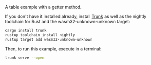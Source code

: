 A table example with a getter method.

If you don't have it installed already, install [Trunk](https://trunkrs.dev/) 
as well as the nightly toolchain for Rust and the wasm32-unknown-unknown target:

```bash
cargo install trunk
rustup toolchain install nightly
rustup target add wasm32-unknown-unknown
```

Then, to run this example, execute in a terminal:

```bash
trunk serve --open
```